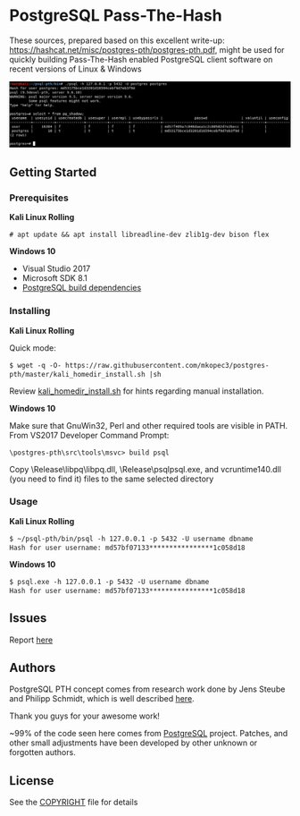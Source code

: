 # PostgreSQL Pass-The-Hash

These sources, prepared based on this excellent write-up: https://hashcat.net/misc/postgres-pth/postgres-pth.pdf, might be used for quickly building 
Pass-The-Hash enabled PostgreSQL client software on recent versions of Linux & Windows

![psql-pth](https://raw.githubusercontent.com/mkopec3/postgres-pth/master/postgresql-pth.png)


## Getting Started

### Prerequisites

**Kali Linux Rolling**

```
# apt update && apt install libreadline-dev zlib1g-dev bison flex
```

**Windows 10**
* Visual Studio 2017
* Microsoft SDK 8.1
* [PostgreSQL build dependencies](https://www.postgresql.org/docs/9.0/install-windows-full.html#AEN24042)


### Installing

**Kali Linux Rolling**

Quick mode:
```
$ wget -q -O- https://raw.githubusercontent.com/mkopec3/postgres-pth/master/kali_homedir_install.sh |sh
```
Review [kali_homedir_install.sh](kali_homedir_install.sh) for hints regarding manual installation.

**Windows 10**

Make sure that GnuWin32, Perl and other required tools are visible in PATH.
From VS2017 Developer Command Prompt:
```
\postgres-pth\src\tools\msvc> build psql
```

Copy \Release\libpq\libpq.dll, \Release\psqlpsql.exe, and vcruntime140.dll (you need to find it) files to the same selected directory


### Usage

**Kali Linux Rolling**

```
$ ~/psql-pth/bin/psql -h 127.0.0.1 -p 5432 -U username dbname
Hash for user username: md57bf07133****************1c058d18
```

**Windows 10**

```
$ psql.exe -h 127.0.0.1 -p 5432 -U username dbname
Hash for user username: md57bf07133****************1c058d18
```


## Issues

Report [here](https://github.com/mkopec3/postgres-pth/issues)


## Authors

PostgreSQL PTH concept comes from research work done by Jens Steube and Philipp Schmidt, which is well described [here](https://hashcat.net/misc/postgres-pth/postgres-pth.pdf).

Thank you guys for your awesome work!

~99% of the code seen here comes from [PostgreSQL](https://github.com/postgres/postgres) project.
Patches, and other small adjustments have been developed by other unknown or forgotten authors.


## License

See the [COPYRIGHT](COPYRIGHT) file for details

